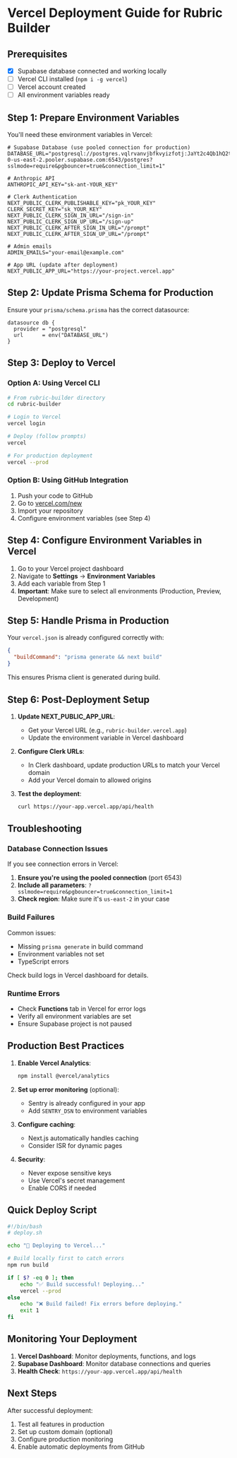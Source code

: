 # Vercel Deployment Guide for Rubric Builder

## Prerequisites
- [x] Supabase database connected and working locally
- [ ] Vercel CLI installed (`npm i -g vercel`)
- [ ] Vercel account created
- [ ] All environment variables ready

## Step 1: Prepare Environment Variables

You'll need these environment variables in Vercel:

```env
# Supabase Database (use pooled connection for production)
DATABASE_URL="postgresql://postgres.vqlrvanvjbfkvyizfotj:JaYt2c4Qb1hQ2tsK@aws-0-us-east-2.pooler.supabase.com:6543/postgres?sslmode=require&pgbouncer=true&connection_limit=1"

# Anthropic API
ANTHROPIC_API_KEY="sk-ant-YOUR_KEY"

# Clerk Authentication
NEXT_PUBLIC_CLERK_PUBLISHABLE_KEY="pk_YOUR_KEY"
CLERK_SECRET_KEY="sk_YOUR_KEY"
NEXT_PUBLIC_CLERK_SIGN_IN_URL="/sign-in"
NEXT_PUBLIC_CLERK_SIGN_UP_URL="/sign-up"
NEXT_PUBLIC_CLERK_AFTER_SIGN_IN_URL="/prompt"
NEXT_PUBLIC_CLERK_AFTER_SIGN_UP_URL="/prompt"

# Admin emails
ADMIN_EMAILS="your-email@example.com"

# App URL (update after deployment)
NEXT_PUBLIC_APP_URL="https://your-project.vercel.app"
```

## Step 2: Update Prisma Schema for Production

Ensure your `prisma/schema.prisma` has the correct datasource:
```prisma
datasource db {
  provider = "postgresql"
  url      = env("DATABASE_URL")
}
```

## Step 3: Deploy to Vercel

### Option A: Using Vercel CLI

```bash
# From rubric-builder directory
cd rubric-builder

# Login to Vercel
vercel login

# Deploy (follow prompts)
vercel

# For production deployment
vercel --prod
```

### Option B: Using GitHub Integration

1. Push your code to GitHub
2. Go to [vercel.com/new](https://vercel.com/new)
3. Import your repository
4. Configure environment variables (see Step 4)

## Step 4: Configure Environment Variables in Vercel

1. Go to your Vercel project dashboard
2. Navigate to **Settings** → **Environment Variables**
3. Add each variable from Step 1
4. **Important**: Make sure to select all environments (Production, Preview, Development)

## Step 5: Handle Prisma in Production

Your `vercel.json` is already configured correctly with:
```json
{
  "buildCommand": "prisma generate && next build"
}
```

This ensures Prisma client is generated during build.

## Step 6: Post-Deployment Setup

1. **Update NEXT_PUBLIC_APP_URL**:
   - Get your Vercel URL (e.g., `rubric-builder.vercel.app`)
   - Update the environment variable in Vercel dashboard

2. **Configure Clerk URLs**:
   - In Clerk dashboard, update production URLs to match your Vercel domain
   - Add your Vercel domain to allowed origins

3. **Test the deployment**:
   ```bash
   curl https://your-app.vercel.app/api/health
   ```

## Troubleshooting

### Database Connection Issues
If you see connection errors in Vercel:

1. **Ensure you're using the pooled connection** (port 6543)
2. **Include all parameters**: `?sslmode=require&pgbouncer=true&connection_limit=1`
3. **Check region**: Make sure it's `us-east-2` in your case

### Build Failures
Common issues:
- Missing `prisma generate` in build command
- Environment variables not set
- TypeScript errors

Check build logs in Vercel dashboard for details.

### Runtime Errors
- Check **Functions** tab in Vercel for error logs
- Verify all environment variables are set
- Ensure Supabase project is not paused

## Production Best Practices

1. **Enable Vercel Analytics**:
   ```bash
   npm install @vercel/analytics
   ```

2. **Set up error monitoring** (optional):
   - Sentry is already configured in your app
   - Add `SENTRY_DSN` to environment variables

3. **Configure caching**:
   - Next.js automatically handles caching
   - Consider ISR for dynamic pages

4. **Security**:
   - Never expose sensitive keys
   - Use Vercel's secret management
   - Enable CORS if needed

## Quick Deploy Script

```bash
#!/bin/bash
# deploy.sh

echo "🚀 Deploying to Vercel..."

# Build locally first to catch errors
npm run build

if [ $? -eq 0 ]; then
    echo "✅ Build successful! Deploying..."
    vercel --prod
else
    echo "❌ Build failed! Fix errors before deploying."
    exit 1
fi
```

## Monitoring Your Deployment

1. **Vercel Dashboard**: Monitor deployments, functions, and logs
2. **Supabase Dashboard**: Monitor database connections and queries
3. **Health Check**: `https://your-app.vercel.app/api/health`

## Next Steps

After successful deployment:
1. Test all features in production
2. Set up custom domain (optional)
3. Configure production monitoring
4. Enable automatic deployments from GitHub 